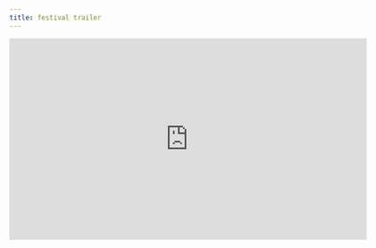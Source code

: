 ```yaml
---
title: festival trailer
---
```

<iframe src="https://player.vimeo.com/video/556905862" width="640" height="360" frameborder="0" allow="autoplay; fullscreen; picture-in-picture" allowfullscreen></iframe>